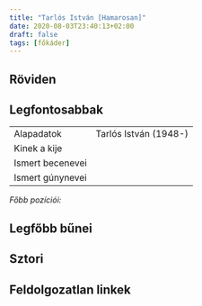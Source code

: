 ```yaml
---
title: "Tarlós István [Hamarosan]"
date: 2020-08-03T23:40:13+02:00
draft: false
tags: [főkáder]
---
```


## Röviden



## Legfontosabbak

|                           |                                                                    |
| :---                      | :----                                                              |
| Alapadatok                | Tarlós István (1948-)                                              |
| Kinek a kije              |                                                                    |
| Ismert becenevei          |                                                                    |
| Ismert gúnynevei          |                                                                    |

*Főbb pozíciói:*


## Legfőbb bűnei



## Sztori

## Feldolgozatlan linkek
